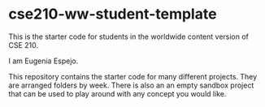 # cse210-ww-student-template
This is the starter code for students in the worldwide content version of CSE 210.

I am Eugenia Espejo. 

This repository contains the starter code for many different projects. They are arranged folders by week. There is also an an empty sandbox project that can be used to play around with any concept you would like.
